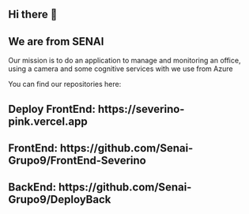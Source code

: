 ## Hi there 👋

<h2>We are from SENAI</h2>
<span>Our mission is to do an application to manage and monitoring an office, using a camera and some cognitive services with we use from Azure</span>

<span> You can find our repositories here: </span>
<h2> Deploy FrontEnd: https://severino-pink.vercel.app </h2>
<h2> FrontEnd: https://github.com/Senai-Grupo9/FrontEnd-Severino </h2>
<h2> BackEnd: https://github.com/Senai-Grupo9/DeployBack </h2>
<!--

**Here are some ideas to get you started:**

🙋‍♀️ A short introduction - what is your organization all about?
🌈 Contribution guidelines - how can the community get involved?
👩‍💻 Useful resources - where can the community find your docs? Is there anything else the community should know?
🍿 Fun facts - what does your team eat for breakfast?
🧙 Remember, you can do mighty things with the power of [Markdown](https://docs.github.com/github/writing-on-github/getting-started-with-writing-and-formatting-on-github/basic-writing-and-formatting-syntax)
-->
